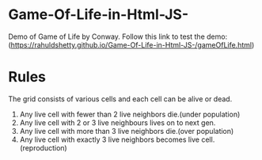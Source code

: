 # Game-Of-Life-in-Html-JS-
Demo of Game of Life by Conway.
Follow this link to test the demo: (https://rahuldshetty.github.io/Game-Of-Life-in-Html-JS-/gameOfLife.html)

# Rules 
The grid consists of various cells and each cell can be alive or dead.
1. Any live cell with fewer than 2 live neighbors die.(under population)
2. Any live cell with 2 or 3 live neighbours lives on to next gen.
3. Any live cell with more than 3 live neighbors die.(over population)
4. Any live cell with exactly 3 live neighbors becomes live cell.(reproduction)
